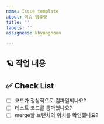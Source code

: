 ```yaml
---
name: Issue template
about: 이슈 템플릿
title: ''
labels: ''
assignees: kbyunghoon

---
```


## 🪐 작업 내용

## ✅ Check List
- [ ] 코드가 정상적으로 컴파일되나요?
- [ ] 테스트 코드를 통과했나요?
- [ ] merge할 브랜치의 위치를 확인했나요?
